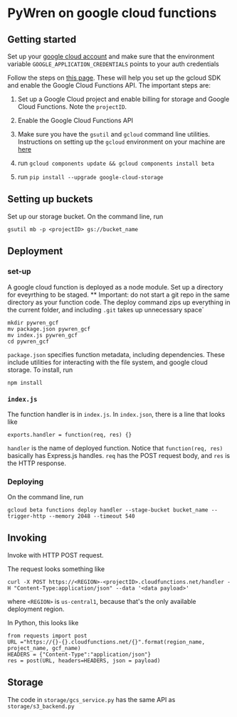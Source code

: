# PyWren on google cloud functions

## Getting started

Set up your [google cloud account](https://developers.google.com/identity/protocols/application-default-credentials) and make sure that the environment variable `GOOGLE_APPLICATION_CREDENTIALS` points to your auth credentials

Follow the steps on [this page](https://cloud.google.com/functions/docs/quickstart). These will help you set up the gcloud SDK and enable the Google Cloud Functions API. The important steps are: 

1. Set up a Google Cloud project and enable billing for storage and Google Cloud Functions. Note the `projectID`.

2. Enable the Google Cloud Functions API

3. Make sure you have the `gsutil` and `gcloud` command line utilities.
    Instructions on setting up the `gcloud` environment on your machine are [here](https://cloud.google.com/sdk/docs/)

4. run `gcloud components update && gcloud components install beta`

5. run `pip install --upgrade google-cloud-storage`


## Setting up buckets
Set up our storage bucket. On the command line, run

```
gsutil mb -p <projectID> gs://bucket_name
```

## Deployment

### set-up
A google cloud function is deployed as a node module. Set up a directory for eveyrthing to be staged.
** Important: do not start a git repo in the same directory as your function code. The deploy command zips up everything in the current folder, and including `.git` takes up  unnecessary space`

```
mkdir pywren_gcf
mv package.json pywren_gcf
mv index.js pywren_gcf
cd pywren_gcf
```

`package.json` specifies function metadata, including dependencies. These include utilities for interacting with the file system, and google cloud storage. To install, run

```
npm install
```

### `index.js`
The function handler is in `index.js`. In  `index.json`, there is a line that looks like
```
exports.handler = function(req, res) {}
```

`handler` is the name of deployed function. Notice that `function(req, res)` basically has Express.js handles. `req` has the POST request body, and `res` is the HTTP response.

### Deploying
On the command line, run 
```
gcloud beta functions deploy handler --stage-bucket bucket_name --trigger-http --memory 2048 --timeout 540 
```

## Invoking
Invoke with HTTP POST request.

The request looks something like

```
curl -X POST https://<REGION>-<projectID>.cloudfunctions.net/handler -H "Content-Type:application/json" --data '<data payload>'
```
where `<REGION>` is `us-central1`, because that's the only available deployment region.

In Python, this looks like 

```
from requests import post
URL ="https://{}-{}.cloudfunctions.net/{}".format(region_name, project_name, gcf_name)
HEADERS = {"Content-Type":"application/json"}
res = post(URL, headers=HEADERS, json = payload)
```

## Storage
The code in `storage/gcs_service.py` has the same API as `storage/s3_backend.py`


